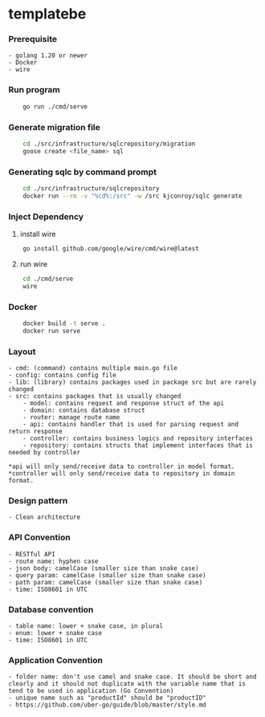 # templatebe

### Prerequisite

    - golang 1.20 or newer
    - Docker
    - wire

### Run program

```sh
    go run ./cmd/serve
```

### Generate migration file

```sh
    cd ./src/infrastructure/sqlcrepository/migration
    goose create <file_name> sql
```

### Generating sqlc by command prompt

```sh
    cd ./src/infrastructure/sqlcrepository
    docker run --rm -v "%cd%:/src" -w /src kjconroy/sqlc generate
```

### Inject Dependency

1. install wire

```sh
    go install github.com/google/wire/cmd/wire@latest
```

2. run wire
```sh
    cd ./cmd/serve
    wire
```

### Docker

```sh
    docker build -t serve .
    docker run serve
```

### Layout
    - cmd: (command) contains multiple main.go file
    - config: contains config file
    - lib: (library) contains packages used in package src but are rarely changed
    - src: contains packages that is usually changed
        - model: contains request and response struct of the api
        - domain: contains database struct
        - router: manage route name 
        - api: contains handler that is used for parsing request and return response
        - controller: contains business logics and repository interfaces
        - repository: contains structs that implement interfaces that is needed by controller 

    *api will only send/receive data to controller in model format.
    *controller will only send/receive data to repository in domain format.

### Design pattern
    - Clean architecture

### API Convention
    - RESTful API
    - route name: hyphen case
    - json body: camelCase (smaller size than snake case)
    - query param: camelCase (smaller size than snake case)
    - path param: camelCase (smaller size than snake case)
    - time: ISO8601 in UTC

### Database convention
    - table name: lower + snake case, in plural
    - enum: lower + snake case
    - time: ISO8601 in UTC

### Application Convention
    - folder name: don't use camel and snake case. It should be short and clearly and it should not duplicate with the variable name that is tend to be used in application (Go Convention)
    - unique name such as "productId" should be "productID"
    - https://github.com/uber-go/guide/blob/master/style.md